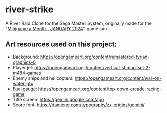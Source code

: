 # river-strike
 A River Raid Clone for the Sega Master System, originally made for the "[Minigame a Month - JANUARY 2024](https://itch.io/jam/minigame-a-month-january-2024)" game jam. 



## Art resources used on this project:

* Background: https://opengameart.org/content/remastered-tyrian-graphics-0
* Player jet: https://opengameart.org/content/vertical-shmup-set-2-m484-games
* Enemy ships and helicopters: https://opengameart.org/content/war-on-water-gfx
* Fuel gauge: https://opengameart.org/content/top-down-arcade-racing-game
* Title screen: https://gemini.google.com/app
* Score font: https://damieng.com/typography/zx-origins/gemini/